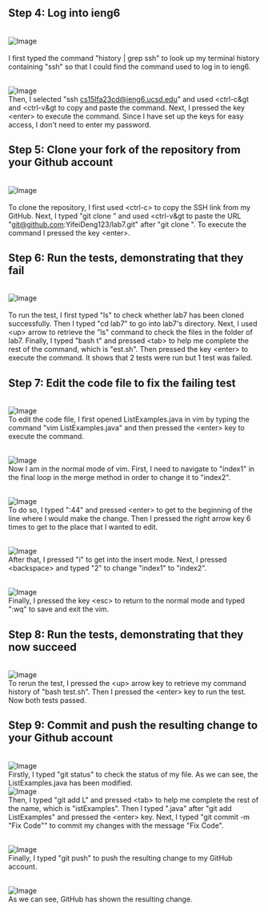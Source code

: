 ## Step 4: Log into ieng6
<br>![Image](history.png)<br>
<br> I first typed the command "history | grep ssh" to look up my terminal history containing "ssh" so that I could find the command used to log in to ieng6. 

<br>![Image](login.png)<br>
Then, I selected "ssh cs15lfa23cd@ieng6.ucsd.edu" and used &lt;ctrl-c&gt and &lt;ctrl-v&gt to copy and paste the command. Next, I pressed the key &lt;enter&gt; to execute the command. Since I have set up the keys for easy access, I don't need to enter my password.
## Step 5: Clone your fork of the repository from your Github account
<br>![Image](clone.png)<br>
<br> To clone the repository, I first used  &lt;ctrl-c&gt; to copy the SSH link from my GitHub. Next, I typed "git clone " and used &lt;ctrl-v&gt to paste the URL "git@github.com:YifeiDeng123/lab7.git" after "git clone ". To execute the command I pressed the key &lt;enter&gt;. 
## Step 6: Run the tests, demonstrating that they fail
<br>![Image](FailTest.png)<br>
<br> To run the test, I first typed "ls" to check whether lab7 has been cloned successfully. Then I typed "cd lab7" to go into lab7's directory. Next, I used &lt;up&gt; arrow to retrieve the "ls" command to check the files in the folder of lab7. Finally, I typed "bash t" and pressed &lt;tab&gt; to help me complete the rest of the command, which is "est.sh". Then pressed the key &lt;enter&gt; to execute the command. It shows that 2 tests were run but 1 test was failed.
## Step 7: Edit the code file to fix the failing test
<br>![Image](open.png)<br>
To edit the code file, I first opened ListExamples.java in vim by typing the command "vim ListExamples.java" and then pressed the &lt;enter&gt; key to execute the command.

<br>![Image](Vim01.png)<br> 
Now I am in the normal mode of vim. First, I need to navigate to "index1" in the final loop in the merge method in order to change it to "index2".  

<br>![Image](line.png)<br> 
To do so, I typed ":44" and pressed &lt;enter&gt; to get to the beginning of the line where I would make the change. Then I pressed the right arrow key 6 times to get to the place that I wanted to edit. 

<br>![Image](Vim03.png)<br> 
After that, I pressed "i" to get into the insert mode. Next, I pressed &lt;backspace&gt; and typed "2" to change "index1" to "index2".

<br>![Image](VimExit.png)<br> 
Finally, I pressed the key &lt;esc&gt; to return to the normal mode and typed ":wq" to save and exit the vim.
## Step 8: Run the tests, demonstrating that they now succeed
<br>![Image](TestSuc.png) 
<br> To rerun the test, I pressed the &lt;up&gt; arrow key to retrieve my command history of "bash test.sh". Then I pressed the &lt;enter&gt; key to run the test. Now both tests passed.
## Step 9: Commit and push the resulting change to your Github account
<br>![Image](status.png)<br> 
Firstly, I typed "git status" to check the status of my file. As we can see, the ListExamples.java has been modified.
<br>![Image](commit.png)<br> 
Then, I typed "git add L" and pressed &lt;tab&gt; to help me complete the rest of the name, which is "istExamples". Then I typed ".java" after "git add ListExamples" and pressed the &lt;enter&gt; key. Next, I typed "git commit -m "Fix Code"" to commit my changes with the message "Fix Code". 

<br>![Image](GitPush.png)<br> 
Finally, I typed "git push" to push the resulting change to my GitHub account.

<br>![Image](GitHub.png)<br>
As we can see, GitHub has shown the resulting change.
